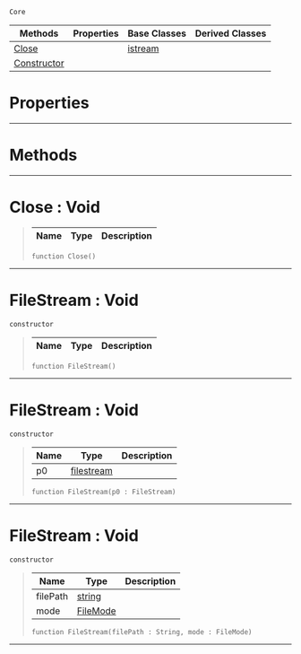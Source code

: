  `Core`

|Methods|Properties|Base Classes|Derived Classes|
|---|---|---|---|
|[ Close](https://github.com/zeroengineteam/ZeroDocs/code_reference/zilch_base_types/filestream.markdown#close-void)| |[istream](https://github.com/zeroengineteam/ZeroDocs/code_reference/zilch_base_types/istream.markdown)| |
|[ Constructor](https://github.com/zeroengineteam/ZeroDocs/code_reference/zilch_base_types/filestream.markdown#filestream-void)| | | |


 #  Properties


---  
 #  Methods


---  
 #  Close : Void

> 
> |Name|Type|Description|
> |---|---|---|
> ``` lang=cpp, name=Zilch
> function Close()
> ``` 


---  
 #  FileStream : Void

 `constructor`

> 
> |Name|Type|Description|
> |---|---|---|
> ``` lang=cpp, name=Zilch
> function FileStream()
> ``` 


---  
 #  FileStream : Void

 `constructor`

> 
> |Name|Type|Description|
> |---|---|---|
> |p0|[filestream](https://github.com/zeroengineteam/ZeroDocs/code_reference/zilch_base_types/filestream.markdown)| |
> ``` lang=cpp, name=Zilch
> function FileStream(p0 : FileStream)
> ``` 


---  
 #  FileStream : Void

 `constructor`

> 
> |Name|Type|Description|
> |---|---|---|
> |filePath|[string](https://github.com/zeroengineteam/ZeroDocs/code_reference/zilch_base_types/string.markdown)| |
> |mode|[FileMode](https://github.com/zeroengineteam/ZeroDocs/code_reference/flags_reference.markdown#filemode)| |
> ``` lang=cpp, name=Zilch
> function FileStream(filePath : String, mode : FileMode)
> ``` 


---  
 

 